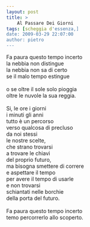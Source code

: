 ```yaml
---
layout: post
title: >
    Al Passare Dei Giorni
tags: [scheggia d'essenza,]
date: 2009-03-29 22:07:00
author: pietro
---
```

Fa paura questo tempo incerto<br/>la nebbia non distingue<br/>la nebbia non sa di certo<br/>se il malo tempo estingue<br/><br/>o se oltre il sole solo pioggia<br/>oltre le nuvole la sua reggia.<br/><br/>Si, le ore i giorni<br/>i minuti gli anni<br/>tutto è un percorso<br/>verso qualcosa di precluso<br/>da noi stessi<br/>le nostre scelte,<br/>che strano trovarsi<br/>a trovare le chiavi<br/>del proprio futuro,<br/>ma bisogna smettere di correre<br/>e aspettare il tempo<br/>per avere il tempo di usarle<br/>e non trovarsi<br/>schiantati nelle borchie<br/>della porta del futuro.<br/><br/>Fa paura questo tempo incerto<br/>temo percorrerlo allo scoperto.
